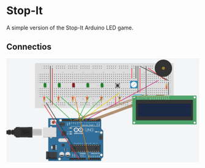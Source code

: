 # Stop-It
A simple version of the Stop-It Arduino LED game.

## Connectios
![alt Connectios](https://github.com/marianodato/Stop-It/blob/master/img/Connections.png)


